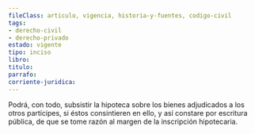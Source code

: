 ```yaml
---
fileClass: articulo, vigencia, historia-y-fuentes, codigo-civil
tags:
- derecho-civil
- derecho-privado
estado: vigente
tipo: inciso
libro:
titulo:
parrafo:
corriente-juridica:
---
```

Podrá, con todo, subsistir la hipoteca sobre los bienes adjudicados a los otros partícipes, si éstos consintieren en ello, y así constare por escritura pública, de que se tome razón al margen de la inscripción hipotecaria.